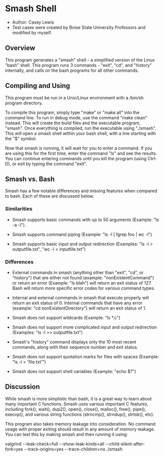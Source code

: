 # Smash Shell
* Author: Casey Lewis
* Test cases were created by Boise State University Professors and modified by myself. 

## Overview
This program generates a "smash" shell - a simplified version of
the Linux "bash" shell. This program runs 3 commands - "exit", "cd",
and "history" internally, and calls on the bash programs for all other
commands. 

## Compiling and Using
This program must be run in a Unix/Linux environment with a /bin/sh program directory.

To compile this program, simply type "make" or "make all" into the command line. To run
in debug mode, use the command "make clean" instead. This will create the build files 
and the executable program, "smash". Once everything is compiled, run the executable using
"./smash". This will open a smash shell within your bash shell, with a line starting with
the "$" symbol.

Now that smash is running, it will wait for you to enter a command. If you are using this
for the first time, enter the command "ls" and see the results. You can continue entering
commands until you kill the program (using Ctrl-D), or exit by typing the command "exit".

## Smash vs. Bash
Smash has a few notable differences and missing features when compared to bash. Each of these
are discussed below.

### Similarities
* Smash supports basic commands with up to 50 arguments (Example: "ls -a -l").

* Smash supports command piping (Example: "ls -l | fgrep foo | wc -l")

* Smash supports basic input and output redirection (Examples: "ls -l > outputfile.txt", 
"wc -l < inputfile.txt")

### Differences
* External commands in smash (anything other than "exit", "cd", or "history") that are either
not found (example: "nonExistentCommand") or return an error (Example: "ls blah")
will return an exit status of 127. Bash will return more specific error codes for various command types.

* Internal and external commands in smash that execute properly will return an exit status of 0. Internal
commands that have any error (example: "cd nonExistentDirectory") will return an exit status of 1.

* Smash does not support wildcards (Example: "ls *.c")

* Smash does not support more complicated input and output redirection (Examples: "ls -l >> outputfile.txt")

* Smash's "history" command displays only the 10 most recent commands, along with their sequence number
and exit status.

* Smash does not support quotation marks for files with spaces (Example: "ls -l > 'file.txt'")

* Smash does not support shell variables (Example: "echo $?")

## Discussion
While smash is more simplistic than bash, it is a great way to learn about many important
C functions. Smash uses various important C features, including fork(), wait(), dup2(), open(), close(),
malloc(), free(), pipe(), execvp(), and various string functions (strncmp(), strndup(), strtok(), etc).

This program also takes memory leakage into consideration. No command usage with proper exiting should
result in any amount of memory leakage. You can test this by making smash and then running it using: 

valgrind --leak-check=full --show-leak-kinds=all --child-silent-after-fork=yes --track-origins=yes --trace-children=no ./smash
